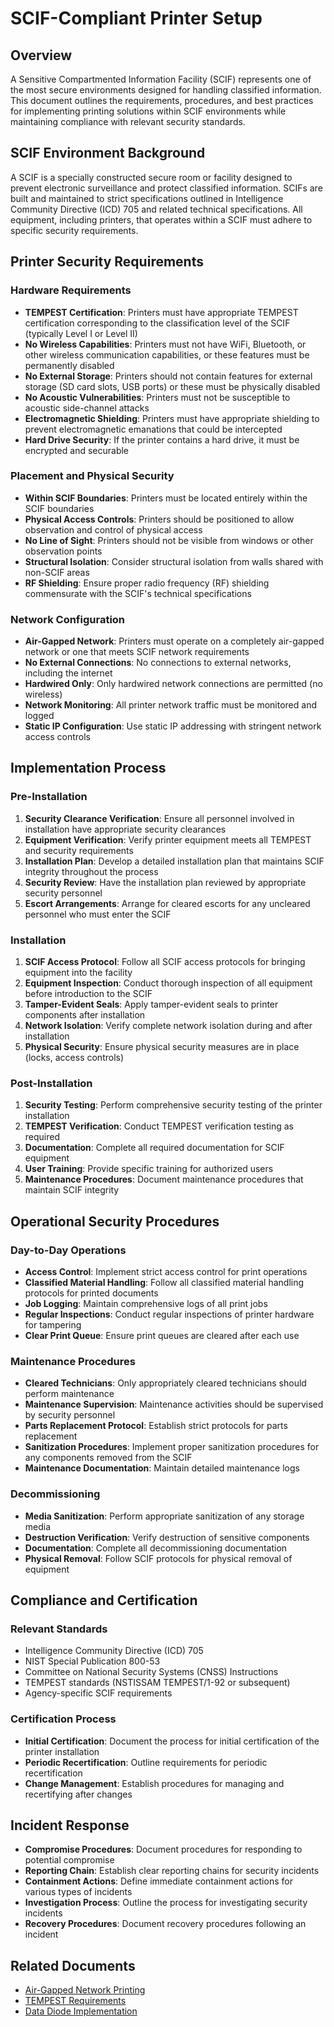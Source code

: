 # SCIF-Compliant Printer Setup

## Overview

A Sensitive Compartmented Information Facility (SCIF) represents one of the most secure environments designed for handling classified information. This document outlines the requirements, procedures, and best practices for implementing printing solutions within SCIF environments while maintaining compliance with relevant security standards.

## SCIF Environment Background

A SCIF is a specially constructed secure room or facility designed to prevent electronic surveillance and protect classified information. SCIFs are built and maintained to strict specifications outlined in Intelligence Community Directive (ICD) 705 and related technical specifications. All equipment, including printers, that operates within a SCIF must adhere to specific security requirements.

## Printer Security Requirements

### Hardware Requirements

- **TEMPEST Certification**: Printers must have appropriate TEMPEST certification corresponding to the classification level of the SCIF (typically Level I or Level II)
- **No Wireless Capabilities**: Printers must not have WiFi, Bluetooth, or other wireless communication capabilities, or these features must be permanently disabled
- **No External Storage**: Printers should not contain features for external storage (SD card slots, USB ports) or these must be physically disabled
- **No Acoustic Vulnerabilities**: Printers must not be susceptible to acoustic side-channel attacks
- **Electromagnetic Shielding**: Printers must have appropriate shielding to prevent electromagnetic emanations that could be intercepted
- **Hard Drive Security**: If the printer contains a hard drive, it must be encrypted and securable

### Placement and Physical Security

- **Within SCIF Boundaries**: Printers must be located entirely within the SCIF boundaries
- **Physical Access Controls**: Printers should be positioned to allow observation and control of physical access
- **No Line of Sight**: Printers should not be visible from windows or other observation points
- **Structural Isolation**: Consider structural isolation from walls shared with non-SCIF areas
- **RF Shielding**: Ensure proper radio frequency (RF) shielding commensurate with the SCIF's technical specifications

### Network Configuration

- **Air-Gapped Network**: Printers must operate on a completely air-gapped network or one that meets SCIF network requirements
- **No External Connections**: No connections to external networks, including the internet
- **Hardwired Only**: Only hardwired network connections are permitted (no wireless)
- **Network Monitoring**: All printer network traffic must be monitored and logged
- **Static IP Configuration**: Use static IP addressing with stringent network access controls

## Implementation Process

### Pre-Installation

1. **Security Clearance Verification**: Ensure all personnel involved in installation have appropriate security clearances
2. **Equipment Verification**: Verify printer equipment meets all TEMPEST and security requirements
3. **Installation Plan**: Develop a detailed installation plan that maintains SCIF integrity throughout the process
4. **Security Review**: Have the installation plan reviewed by appropriate security personnel
5. **Escort Arrangements**: Arrange for cleared escorts for any uncleared personnel who must enter the SCIF

### Installation

1. **SCIF Access Protocol**: Follow all SCIF access protocols for bringing equipment into the facility
2. **Equipment Inspection**: Conduct thorough inspection of all equipment before introduction to the SCIF
3. **Tamper-Evident Seals**: Apply tamper-evident seals to printer components after installation
4. **Network Isolation**: Verify complete network isolation during and after installation
5. **Physical Security**: Ensure physical security measures are in place (locks, access controls)

### Post-Installation

1. **Security Testing**: Perform comprehensive security testing of the printer installation
2. **TEMPEST Verification**: Conduct TEMPEST verification testing as required
3. **Documentation**: Complete all required documentation for SCIF equipment
4. **User Training**: Provide specific training for authorized users
5. **Maintenance Procedures**: Document maintenance procedures that maintain SCIF integrity

## Operational Security Procedures

### Day-to-Day Operations

- **Access Control**: Implement strict access control for print operations
- **Classified Material Handling**: Follow all classified material handling protocols for printed documents
- **Job Logging**: Maintain comprehensive logs of all print jobs
- **Regular Inspections**: Conduct regular inspections of printer hardware for tampering
- **Clear Print Queue**: Ensure print queues are cleared after each use

### Maintenance Procedures

- **Cleared Technicians**: Only appropriately cleared technicians should perform maintenance
- **Maintenance Supervision**: Maintenance activities should be supervised by security personnel
- **Parts Replacement Protocol**: Establish strict protocols for parts replacement
- **Sanitization Procedures**: Implement proper sanitization procedures for any components removed from the SCIF
- **Maintenance Documentation**: Maintain detailed maintenance logs

### Decommissioning

- **Media Sanitization**: Perform appropriate sanitization of any storage media
- **Destruction Verification**: Verify destruction of sensitive components
- **Documentation**: Complete all decommissioning documentation
- **Physical Removal**: Follow SCIF protocols for physical removal of equipment

## Compliance and Certification

### Relevant Standards

- Intelligence Community Directive (ICD) 705
- NIST Special Publication 800-53
- Committee on National Security Systems (CNSS) Instructions
- TEMPEST standards (NSTISSAM TEMPEST/1-92 or subsequent)
- Agency-specific SCIF requirements

### Certification Process

- **Initial Certification**: Document the process for initial certification of the printer installation
- **Periodic Recertification**: Outline requirements for periodic recertification
- **Change Management**: Establish procedures for managing and recertifying after changes

## Incident Response

- **Compromise Procedures**: Document procedures for responding to potential compromise
- **Reporting Chain**: Establish clear reporting chains for security incidents
- **Containment Actions**: Define immediate containment actions for various types of incidents
- **Investigation Process**: Outline the process for investigating security incidents
- **Recovery Procedures**: Document recovery procedures following an incident

## Related Documents

- [Air-Gapped Network Printing](Air-Gapped%20Network%20Printing.md)
- [TEMPEST Requirements](Security%20Frameworks/Compliance%20Standards/SCIF%20Implementation/TEMPEST_Requirements.md)
- [Data Diode Implementation](Access%20Control/Network_Segmentation/Air-Gapped_Networking/Data_Diode_Implementation.md)
